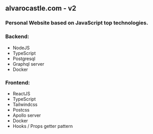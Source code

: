 ## alvarocastle.com - v2

### Personal Website based on JavaScript top technologies.

### Backend:
- NodeJS
- TypeScript
- Postgresql
- Graphql server
- Docker


### Frontend: 
- ReactJS
- TypeScript
- Tailwindcss
- Postcss
- Apollo server
- Docker
- Hooks / Props getter pattern


